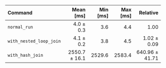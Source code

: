 | Command | Mean [ms] | Min [ms] | Max [ms] | Relative |
|:---|---:|---:|---:|---:|
| `normal_run` | 4.0 ± 0.3 | 3.6 | 4.4 | 1.00 |
| `with_nested_loop_join` | 4.1 ± 0.2 | 3.8 | 4.5 | 1.02 ± 0.09 |
| `with_hash_join` | 2550.7 ± 16.1 | 2529.6 | 2583.4 | 640.96 ± 41.71 |
